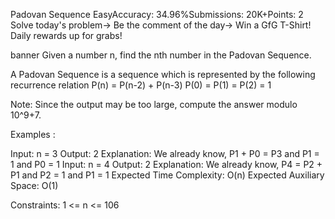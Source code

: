Padovan Sequence
EasyAccuracy: 34.96%Submissions: 20K+Points: 2
Solve today's problem-> Be the comment of the day-> Win a GfG T-Shirt!
Daily rewards up for grabs!

banner
Given a number n, find the nth number in the Padovan Sequence.

A Padovan Sequence is a sequence which is represented by the following recurrence relation
P(n) = P(n-2) + P(n-3)
P(0) = P(1) = P(2) = 1

Note: Since the output may be too large, compute the answer modulo 10^9+7.

Examples :

Input: n = 3
Output: 2
Explanation: We already know, P1 + P0 = P3 and P1 = 1 and P0 = 1
Input: n = 4
Output: 2
Explanation: We already know, P4  = P2 + P1 and P2 = 1 and P1 = 1
Expected Time Complexity: O(n)
Expected Auxiliary Space: O(1)

Constraints:
1 <= n <= 106
